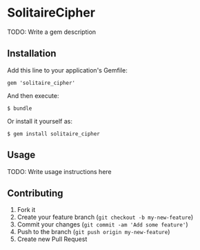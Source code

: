 # SolitaireCipher

TODO: Write a gem description

## Installation

Add this line to your application's Gemfile:

    gem 'solitaire_cipher'

And then execute:

    $ bundle

Or install it yourself as:

    $ gem install solitaire_cipher

## Usage

TODO: Write usage instructions here

## Contributing

1. Fork it
2. Create your feature branch (`git checkout -b my-new-feature`)
3. Commit your changes (`git commit -am 'Add some feature'`)
4. Push to the branch (`git push origin my-new-feature`)
5. Create new Pull Request
